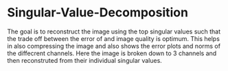 # Singular-Value-Decomposition
The goal is to reconstruct the image using the top singular values such that the trade off between the error of and image quality is optimum.
This helps in also compressing the image and also shows the error plots and norms of the diffecrent channels.
Here the image is broken down to 3 channels and then reconstruted from their individual singular values.
